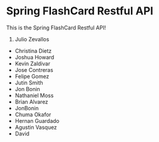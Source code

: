 # Spring FlashCard Restful API

This is the Spring FlashCard Restful API!

1. Julio Zevallos
- Christina Dietz
- Joshua Howard
- Kevin Zaldivar
- Jose Contreras
- Felipe Gomez
- Jutin Smith
- Jon Bonin
- Nathaniel Moss
- Brian Alvarez
- JonBonin
- Chuma Okafor
- Hernan Guardado
- Agustin Vasquez
- David
